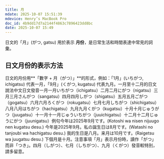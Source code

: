 ```yaml
---
title: 月
mdate: 2025-10-07 15:51:39
mdevice: Henry’s MacBook Pro
doc_id: 4b9dd17d7a2144f4863c7896423dd8bc
date: 2025-10-07 15:49
---
```


日文的「月」(がつ, gatsu) 用於表示 **月份**，是日常生活和時間表達中常見的詞彙。

## 日文月份的表示方法
日文的月份用**「數字 + 月（がつ）」**的形式，例如：「1月」(いちがつ, ichigatsu) 代表一月，「9月」(くがつ, kugatsu) 代表九月。一月至十二月的日文說法中文日文發音一月一月いちがつ（ichigatsu）二月二月にがつ（nigatsu）三月三月さんがつ（sangatsu）四月四月しがつ（shigatsu）五月五月ごがつ（gogatsu）六月六月ろくがつ（rokugatsu）七月七月しちがつ（shichigatsu）八月八月はちがつ（hachigatsu）九月九月くがつ（kugatsu）十月十月じゅうがつ（juugatsu）十一月十一月じゅういちがつ（juuichigatsu）十二月十二月じゅうにがつ（juunigatsu）例句今年は2025年9月です。(Kotoshi wa nisen nijuugo nen kugatsu desu.) 今年是2025年9月。私の誕生日は8月です。(Watashi no tanjoubi wa hachigatsu desu.) 我的生日是八月。来月は10月です。(Raigetsu wa juugatsu desu.) 下個月是十月。注意事項「月」表示月份時，讀作「がつ」而非「つき」。四月（しがつ）、七月（しちがつ）、九月（くがつ）發音較特別，請多留意。